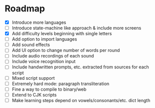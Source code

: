 # Roadmap

- [x] Introduce more languages
- [ ] Introduce state-machine like approach & include more screens
- [x] Add difficulty levels beginning with single letters
- [ ] Add option to import languages
- [ ] Add sound effects
- [ ] Add UI option to change number of words per round
- [ ] Include audio recordings of each sound
- [ ] Include voice recognition input
- [ ] Include handwritten prompts, etc. extracted from sources for each script
- [ ] Mixed script support
- [ ] Extremely hard mode: paragraph transliteration
- [ ] Fine a way to compile to binary/web
- [ ] Extend to CJK scripts
- [ ] Make learning steps depend on vowels/consonants/etc. dict length
